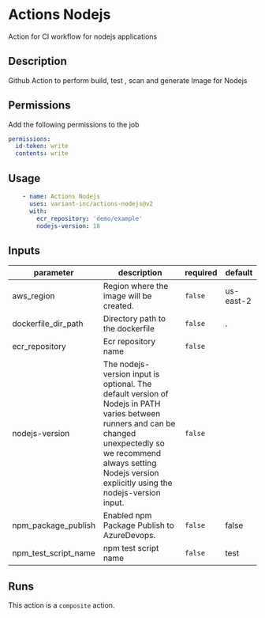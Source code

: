 # Actions Nodejs

Action for CI workflow for nodejs applications

<!-- action-docs-description -->
## Description

Github Action to perform build, test , scan and generate Image for Nodejs

## Permissions

Add the following permissions to the job

```yaml
permissions:
  id-token: write
  contents: write
```

## Usage

```yaml
    - name: Actions Nodejs
      uses: variant-inc/actions-nodejs@v2
      with:
        ecr_repository: 'demo/example'
        nodejs-version: 18
```
<!-- action-docs-description -->

<!-- action-docs-inputs -->
## Inputs

| parameter | description | required | default |
| --- | --- | --- | --- |
| aws_region | Region where the image will be created. | `false` | us-east-2 |
| dockerfile_dir_path | Directory path to the dockerfile | `false` | . |
| ecr_repository | Ecr repository name | `false` |  |
| nodejs-version | The nodejs-version input is optional. The default version of Nodejs in PATH varies between runners and can be changed unexpectedly so we recommend always setting Nodejs version explicitly using the nodejs-version input.  | `false` |  |
| npm_package_publish | Enabled npm Package Publish to AzureDevops. | `false` | false |
| npm_test_script_name | npm test script name | `false` | test |
<!-- action-docs-inputs -->

<!-- action-docs-outputs -->

<!-- action-docs-runs -->
## Runs

This action is a `composite` action.
<!-- action-docs-runs -->
